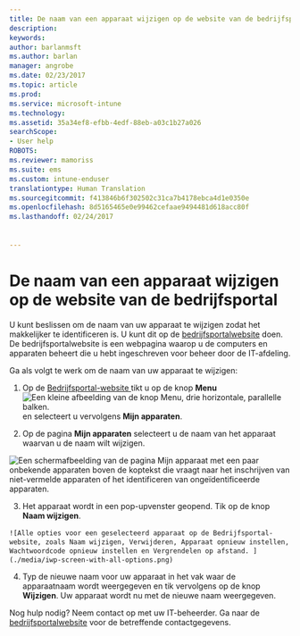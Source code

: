 ```yaml
---
title: De naam van een apparaat wijzigen op de website van de bedrijfsportal | Microsoft Docs
description: 
keywords: 
author: barlanmsft
ms.author: barlan
manager: angrobe
ms.date: 02/23/2017
ms.topic: article
ms.prod: 
ms.service: microsoft-intune
ms.technology: 
ms.assetid: 35a34ef8-efbb-4edf-88eb-a03c1b27a026
searchScope:
- User help
ROBOTS: 
ms.reviewer: mamoriss
ms.suite: ems
ms.custom: intune-enduser
translationtype: Human Translation
ms.sourcegitcommit: f413846b6f302502c31ca7b4178ebca4d1e0350e
ms.openlocfilehash: 8d5165465e0e99462cefaae9494481d618acc80f
ms.lasthandoff: 02/24/2017


---
```


# <a name="rename-your-device-from-the-company-portal-website"></a>De naam van een apparaat wijzigen op de website van de bedrijfsportal

U kunt beslissen om de naam van uw apparaat te wijzigen zodat het makkelijker te identificeren is. U kunt dit op de [bedrijfsportalwebsite](http://portal.manage.microsoft.com) doen. De bedrijfsportalwebsite is een webpagina waarop u de computers en apparaten beheert die u hebt ingeschreven voor beheer door de IT-afdeling.

Ga als volgt te werk om de naam van uw apparaat te wijzigen:

1.    Op de [Bedrijfsportal-website ](http://portal.manage.microsoft.com) tikt u op de knop __Menu__ ![Een kleine afbeelding van de knop Menu, drie horizontale, parallelle balken.](/Intune/whats-new/media/CP_hamburger_menu.png) en selecteert u vervolgens __Mijn apparaten__.

2. Op de pagina __Mijn apparaten__ selecteert u de naam van het apparaat waarvan u de naam wilt wijzigen.

  ![Een schermafbeelding van de pagina Mijn apparaat met een paar onbekende apparaten boven de koptekst die vraagt naar het inschrijven van niet-vermelde apparaten of het identificeren van ongeïdentificeerde apparaten.](./media/macOS_enroll_002_tap_here_banner.png)

3.    Het apparaat wordt in een pop-upvenster geopend. Tik op de knop **Naam wijzigen**.

    ![Alle opties voor een geselecteerd apparaat op de Bedrijfsportal-website, zoals Naam wijzigen, Verwijderen, Apparaat opnieuw instellen, Wachtwoordcode opnieuw instellen en Vergrendelen op afstand. ](./media/iwp-screen-with-all-options.png)

4.  Typ de nieuwe naam voor uw apparaat in het vak waar de apparaatnaam wordt weergegeven en tik vervolgens op de knop **Wijzigen**. Uw apparaat wordt nu met de nieuwe naam weergegeven.

Nog hulp nodig? Neem contact op met uw IT-beheerder. Ga naar de [bedrijfsportalwebsite](http://portal.manage.microsoft.com) voor de betreffende contactgegevens.


